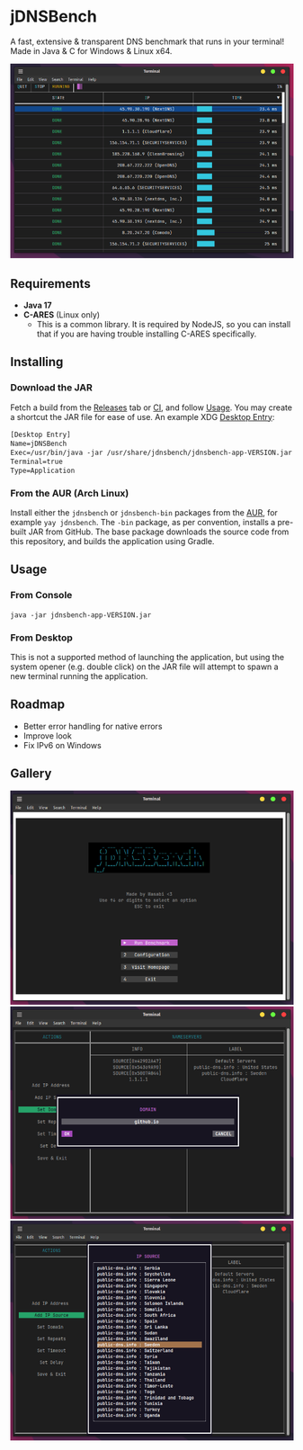 # jDNSBench
A fast, extensive & transparent DNS benchmark that runs in your terminal!
Made in Java & C for Windows & Linux x64.

![Image of Benchmark](https://raw.githubusercontent.com/WasabiThumb/jdnsbench/refs/heads/master/doc/4.png)

## Requirements
- **Java 17**
- **C-ARES** (Linux only)
  - This is a common library. It is required by NodeJS, so you can install that if you are having trouble installing C-ARES specifically.

## Installing
### Download the JAR
Fetch a build from the [Releases](https://github.com/WasabiThumb/jdnsbench/releases) tab or [CI](https://github.com/WasabiThumb/jdnsbench/actions/workflows/app.yml), and follow [Usage](#usage). You may create
a shortcut the JAR file for ease of use. An example XDG [Desktop Entry](https://wiki.archlinux.org/title/Desktop_entries):
```text
[Desktop Entry]
Name=jDNSBench
Exec=/usr/bin/java -jar /usr/share/jdnsbench/jdnsbench-app-VERSION.jar
Terminal=true
Type=Application
```

### From the AUR (Arch Linux)
Install either the ``jdnsbench`` or ``jdnsbench-bin`` packages from the [AUR](https://aur.archlinux.org/), for example
``yay jdnsbench``. The ``-bin`` package, as per convention, installs a pre-built JAR from GitHub. The base package
downloads the source code from this repository, and builds the application using Gradle.

## Usage
### From Console
```shell
java -jar jdnsbench-app-VERSION.jar
```

### From Desktop
This is not a supported method of launching the application, but using the system
opener (e.g. double click) on the JAR file will attempt to spawn a new terminal running the
application.

## Roadmap
- Better error handling for native errors
- Improve look
- Fix IPv6 on Windows


## Gallery
![Image of Welcomer](https://raw.githubusercontent.com/WasabiThumb/jdnsbench/refs/heads/master/doc/1.png)
![Image of Configuration](https://raw.githubusercontent.com/WasabiThumb/jdnsbench/refs/heads/master/doc/2.png)
![Image of Configuration](https://raw.githubusercontent.com/WasabiThumb/jdnsbench/refs/heads/master/doc/3.png)